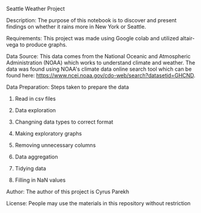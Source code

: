 Seattle Weather Project

Description: The purpose of this notebook is to discover and present findings on whether it rains more in New York or Seattle. 

Requirements: This project was made using Google colab and utilized altair-vega to produce graphs.

Data Source: This data comes from the National Oceanic and Atmospheric Administration (NOAA) which works to understand climate and weather. The data was found using NOAA's climate data online search tool which can be found here: https://www.ncei.noaa.gov/cdo-web/search?datasetid=GHCND. 

Data Preparation: Steps taken to prepare the data 

1. Read in csv files

2. Data exploration

3. Changning data types to correct format

4. Making exploratory graphs

5. Removing unnecessary columns

6. Data aggregation

7. Tidying data

8. Filling in NaN values

Author: The author of this project is Cyrus Parekh

License: People may use the materials in this repository without restriction
